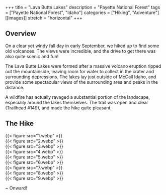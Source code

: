 +++
title = "Lava Butte Lakes"
description = "Payette National Forest"
tags = ["Payette National Forest", "Idaho"]
categories = ["Hiking", "Adventure"]
[[images]]
  stretch = "horizontal"
+++

## Overview

On a clear yet windy fall day in early September, we hiked up to find some old volcanoes.
The views were incredible, and the drive to get there was also quite scenic and fun!
<!--more-->
The Lava Butte Lakes were formed after a massive volcano eruption ripped out the mountainside, leaving room for water to collect in the crater and surrounding depressions.
The lakes lay just outside of McCall Idaho, and provide some spectacular views of the surrounding area and peaks in the distance.

A wildfire has actually ravaged a substantial portion of the landscape, especially around the lakes themselves.
The trail was open and clear (Trailhead #149), and made the hike quite pleasant.

## The Hike

{{< figure src="1.webp" >}} \
{{< figure src="2.webp" >}} \
{{< figure src="3.webp" >}} \
{{< figure src="4.webp" >}} \
{{< figure src="5.webp" >}} \
{{< figure src="6.webp" >}} \
{{< figure src="7.webp" >}} \
{{< figure src="8.webp" >}} \
{{< figure src="9.webp" >}}

~ Onward!
